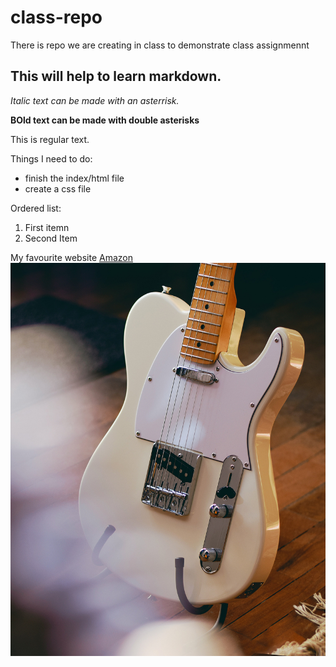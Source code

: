 # class-repo
There is repo we are creating in class to demonstrate class assignmennt
## This will help to learn markdown.
*Italic text can be made with an asterrisk.*

**BOld text can be made with double asterisks**

This is regular text.

Things I need to do:
   - finish the index/html file
   - create a css file

Ordered list:
 1. First itemn
 2. Second Item

My favourite website
[Amazon](http://www.amazon.ca)
![Fender Telecaster](images/tele.jpg)  